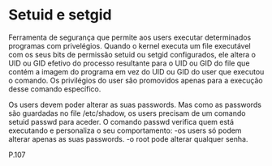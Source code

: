 # Setuid e setgid
Ferramenta de segurança que permite aos users executar determinados programas com privelégios.
Quando o kernel executa um file executável com os seus bits de permissão setuid ou setgid configurados, ele altera o UID ou GID efetivo do processo resultante para o UID ou GID do file que contém a imagem do programa em vez do UID ou GID do user que executou o comando. Os privilégios do user são promovidos apenas para a execução desse comando específico.

Os users devem poder alterar as suas passwords. Mas como as passwords são guardadas no file /etc/shadow, os users precisam de um comando setuid passwd para aceder.
O comando passwd verifica quem está executando e personaliza o seu comportamento:
	-os users só podem alterar apenas as suas passwords.
	-o root pode alterar qualquer senha.



P.107
